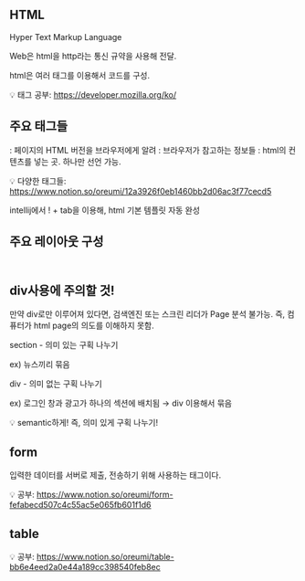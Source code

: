 ## HTML

Hyper Text Markup Language

Web은 html을 http라는 통신 규약을 사용해 전달. 

html은 여러 태그를 이용해서 코드를 구성.

💡 태그 공부: https://developer.mozilla.org/ko/


## 주요 태그들

<!DOCTYPE> : 페이지의 HTML 버전을 브라우저에게 알려

<head> : 브라우저가 참고하는 정보들 

<body> :  html의 컨텐츠를 넣는 곳. 하나만 선언 가능.

💡 다양한 태그들: https://www.notion.so/oreumi/12a3926f0eb1460bb2d06ac3f77cecd5


intellij에서 ! + tab을 이용해, html 기본 템플릿 자동 완성

## 주요 레이아웃 구성

<header></header>

<main></main>

<footer></footer>

## div사용에 주의할 것!

만약 div로만 이루어져 있다면, 검색엔진 또는 스크린 리더가 Page 분석 불가능. 즉, 컴퓨터가 html page의 의도를 이해하지 못함.

section - 의미 있는 구획 나누기

ex) 뉴스끼리 묶음

div - 의미 없는 구획 나누기

ex) 로그인 창과 광고가 하나의 섹션에 배치됨 → div 이용해서 묶음

💡 semantic하게! 즉, 의미 있게 구획 나누기!


## form

입력한 데이터를 서버로 제출, 전송하기 위해 사용하는 태그이다. 

💡 공부: https://www.notion.so/oreumi/form-fefabecd507c4c55ac5e065fb601f1d6


## table

💡 공부: https://www.notion.so/oreumi/table-bb6e4eed2a0e44a189cc398540feb8ec

